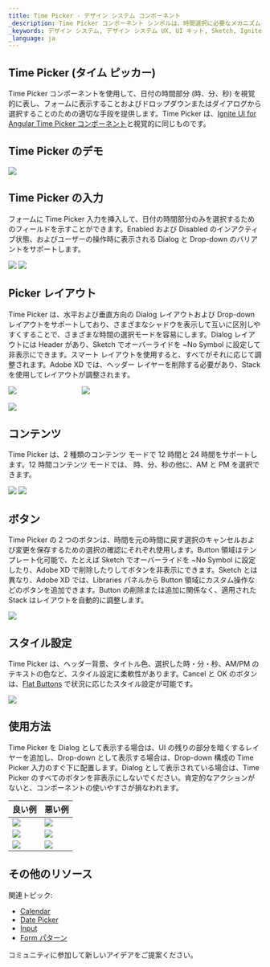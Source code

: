 ```yaml
---
title: Time Picker - デザイン システム コンポーネント
_description: Time Picker コンポーネント シンボルは、時間選択に必要なメカニズムを提供する時間のビジュアル表現として使用します。
_keywords: デザイン システム, デザイン システム UX, UI キット, Sketch, Ignite UI for Angular, Sketch to Angular, Angular, Angular デザイン システム, Sketch からコードをエクスポート, Angular 用のデザイン キット, Sketch HTML, Sketch to HTML, Sketch UI キット
_language: ja
---
```


## Time Picker (タイム ピッカー)

Time Picker コンポーネントを使用して、日付の時間部分 (時、分、秒) を視覚的に表し、フォームに表示することおよびドロップダウンまたはダイアログから選択することのための適切な手段を提供します。Time Picker は、[Ignite UI for Angular Time Picker コンポーネント](https://jp.infragistics.com/products/ignite-ui-angular/angular/components/time_picker.html)と視覚的に同じものです。

## Time Picker のデモ

<img class="responsive-img" src="../images/timepicker_demo.png" srcset="../images/timepicker_demo@2x.png 2x" />

## Time Picker の入力

フォームに Time Picker 入力を挿入して、日付の時間部分のみを選択するためのフィールドを示すことができます。Enabled および Disabled のインアクティブ状態、およびユーザーの操作時に表示される Dialog と Drop-down のバリアントをサポートします。

<img class="responsive-img" src="../images/timepicker_enabled.png" srcset="../images/timepicker_enabled@2x.png 2x" />
<img class="responsive-img" src="../images/timepicker_disabled.png" srcset="../images/timepicker_disabled@2x.png 2x" />

## Picker レイアウト

Time Picker は、水平および垂直方向の Dialog レイアウトおよび Drop-down レイアウトをサポートしており、さまざまなシャドウを表示して互いに区別しやすくすることで、さまざまな時間の選択モードを容易にします。Dialog レイアウトには Header があり、Sketch でオーバーライドを ~No Symbol に設定して非表示にできます。スマート レイアウトを使用すると、すべてがそれに応じて調整されます。Adobe XD では、ヘッダー レイヤーを削除する必要があり、Stack を使用してレイアウトが調整されます。

<img class="responsive-img" src="../images/timepicker_horizontal.png" srcset="../images/timepicker_horizontal@2x.png 2x" />         
<img class="responsive-img" src="../images/timepicker_vertical.png" srcset="../images/timepicker_vertical@2x.png 2x" />

<img class="responsive-img" src="../images/timepicker_dropdown.png" srcset="../images/timepicker_dropdown@2x.png 2x" />

## コンテンツ

Time Picker は、2 種類のコンテンツ モードで 12 時間と 24 時間をサポートします。12 時間コンテンツ モードでは、 時、分、秒の他に、AM と PM を選択できます。

<img class="responsive-img" src="../images/timepicker_dropdown.png" srcset="../images/timepicker_dropdown@2x.png 2x" />
<img class="responsive-img" src="../images/timepicker_24mode.png" srcset="../images/timepicker_24mode@2x.png 2x" />

## ボタン

Time Picker の 2 つのボタンは、時間を元の時間に戻す選択のキャンセルおよび変更を保存するための選択の確認にそれぞれ使用します。Button 領域はテンプレート化可能で、たとえば Sketch でオーバーライドを ~No Symbol に設定したり、Adobe XD で削除したりしてボタンを非表示にできます。Sketch とは異なり、Adobe XD では、Libraries パネルから Button 領域にカスタム操作などのボタンを追加できます。Button の削除または追加に関係なく、適用された Stack はレイアウトを自動的に調整します。

<img class="responsive-img" src="../images/timepicker_buttons.png" srcset="../images/timepicker_buttons@2x.png 2x" />

## スタイル設定

Time Picker は、ヘッダー背景、タイトル色、選択した時・分・秒、AM/PM のテキストの色など、スタイル設定に柔軟性があります。Cancel と OK のボタンは、[Flat Buttons](button.md) で状況に応じたスタイル設定が可能です。

<img class="responsive-img" src="../images/timepicker_styling.png" srcset="../images/timepicker_styling@2x.png 2x" />

## 使用方法

Time Picker を Dialog として表示する場合は、UI の残りの部分を暗くするレイヤーを追加し、Drop-down として表示する場合は、Drop-down 構成の Time Picker 入力のすぐ下に配置します。Dialog として表示されている場合は、Time Picker のすべてのボタンを非表示にしないでください。肯定的なアクションがないと、コンポーネントの使いやすさが損なわれます。

| 良い例                                                                                     |悪い例                                                                                      |
| -------------------------------------------------------------------------------------- | ------------------------------------------------------------------------------------------ |
| <img class="responsive-img" src="../images/timepicker_do1.png" srcset="../images/timepicker_do1@2x.png 2x" /> | <img class="responsive-img" src="../images/timepicker_dont1.png" srcset="../images/timepicker_dont1@2x.png 2x" /> |
| <img class="responsive-img" src="../images/timepicker_do3.png" srcset="../images/timepicker_do3@2x.png 2x" /> | <img class="responsive-img" src="../images/timepicker_dont3.png" srcset="../images/timepicker_dont3@2x.png 2x" /> |
| <img class="responsive-img" src="../images/timepicker_do2.png" srcset="../images/timepicker_do2@2x.png 2x" /> | <img class="responsive-img" src="../images/timepicker_dont2.png" srcset="../images/timepicker_dont2@2x.png 2x" /> |

## その他のリソース

関連トピック:

- [Calendar](calendar.md)
- [Date Picker](date-picker.md)
- [Input](input.md)
- [Form パターン](../patterns/form.md)
  <div class="divider--half"></div>

コミュニティに参加して新しいアイデアをご提案ください。
